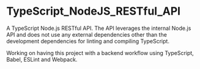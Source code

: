 # TypeScript_NodeJS_RESTful_API

A TypeScript Node.js RESTful API. The API leverages the internal Node.js API and does not use any external dependencies other than the development dependencies for linting and compiling TypeScript.

Working on having this project with a backend workflow using TypeScript, Babel, ESLint and Webpack.
